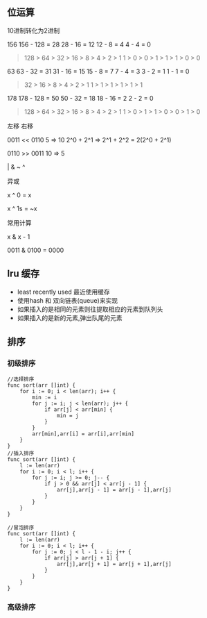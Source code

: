 ## 位运算

10进制转化为2进制

156
156 - 128 = 28
28 - 16 = 12
12 - 8 = 4
4 - 4 = 0
> 128 > 64 > 32 > 16 > 8 > 4 > 2 > 1
> 1 > 0 > 0 > 1 > 1 > 1 > 0 > 0

63
63 - 32 = 31
31 - 16 = 15
15 - 8 = 7
7 - 4 = 3
3 - 2 = 1
1 - 1 = 0
> 32 > 16 > 8 > 4 > 2 > 1
> 1 > 1 > 1 > 1 > 1 > 1

178
178 - 128 = 50
50 - 32 = 18
18 - 16 = 2
2 - 2 = 0
> 128 > 64 > 32 > 16 > 8 > 4 > 2 > 1
> 1 > 0 > 1 > 1 > 0 > 0 > 1 > 0

左移 右移

0011 << 0110 5 => 10 2^0 + 2^1 => 2^1 + 2^2 = 2(2^0 + 2^1)

0110 >> 0011 10 => 5


| & ~ ^ 

异或

x ^ 0 = x

x ^ 1s = ~x

常用计算

x & x - 1

0011 & 0100 = 0000

## lru 缓存

* least recently used 最近使用缓存
* 使用hash 和 双向链表(queue)来实现
* 如果插入的是相同的元素则往提取相应的元素到队列头
* 如果插入的是新的元素,弹出队尾的元素


## 排序

### 初级排序
```
//选择排序
func sort(arr []int) {
	for i := 0; i < len(arr); i++ {
		min := i
		for j := i; j < len(arr); j++ {
			if arr[j] < arr[min] {
				min = j
			}
		}
		arr[min],arr[i] = arr[i],arr[min]
	}
}
//插入排序
func sort(arr []int) {
	l := len(arr)
	for i := 0; i < l; i++ {
		for j := i; j >= 0; j-- {
			if j > 0 && arr[j] < arr[j - 1] {
				arr[j],arr[j - 1] = arr[j - 1],arr[j]
			}
		}
	}
}

//冒泡排序
func sort(arr []int) {
	l := len(arr)
	for i := 0; i < l; i++ {
		for j := 0; j < l - 1 - i; j++ {
			if arr[j] > arr[j + 1] {
				arr[j],arr[j + 1] = arr[j + 1],arr[j]
			}
		}
	}
}

```

### 高级排序
